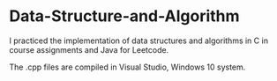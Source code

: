 # Data-Structure-and-Algorithm

I practiced the implementation of data structures and algorithms in C in course assignments and Java for Leetcode.

The .cpp files are compiled in Visual Studio, Windows 10 system.
